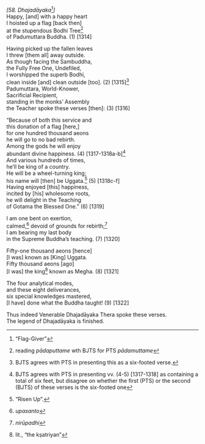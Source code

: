 *\[58. Dhajadāyaka*[^1]*\]*  
Happy, \[and\] with a happy heart  
I hoisted up a flag \[back then\]  
at the stupendous Bodhi Tree[^2]  
of Padumuttara Buddha. (1) \[1314\]

Having picked up the fallen leaves  
I threw \[them all\] away outside.  
As though facing the Sambuddha,  
the Fully Free One, Undefiled,  
I worshipped the superb Bodhi,  
clean inside \[and\] clean outside \[too\]. (2) \[1315\][^3]  
Padumuttara, World-Knower,  
Sacrificial Recipient,  
standing in the monks’ Assembly  
the Teacher spoke these verses \[then\]: (3) \[1316\]

“Because of both this service and  
this donation of a flag \[here,\]  
for one hundred thousand aeons  
he will go to no bad rebirth.  
Among the gods he will enjoy  
abundant divine happiness. (4) \[1317-1318a-b\][^4]  
And various hundreds of times,  
he’ll be king of a country.  
He will be a wheel-turning king;  
his name will \[then\] be Uggata.[^5] (5) \[1318c-f\]  
Having enjoyed \[this\] happiness,  
incited by \[his\] wholesome roots,  
he will delight in the Teaching  
of Gotama the Blessed One.” (6) \[1319\]

I am one bent on exertion,  
calmed,[^6] devoid of grounds for rebirth;[^7]  
I am bearing my last body  
in the Supreme Buddha’s teaching. (7) \[1320\]

Fifty-one thousand aeons \[hence\]  
\[I was\] known as \[King\] Uggata.  
Fifty thousand aeons \[ago\]  
\[I was\] the king[^8] known as Megha. (8) \[1321\]

The four analytical modes,  
and these eight deliverances,  
six special knowledges mastered,  
\[I have\] done what the Buddha taught! (9) \[1322\]

Thus indeed Venerable Dhajadāyaka Thera spoke these verses.  
The legend of Dhajadāyaka is finished.

[^1]: “Flag-Giver”

[^2]: reading *pādaputtame* wth BJTS for PTS *pādamuttame*

[^3]: BJTS agrees with PTS in presenting this as a six-footed verse.

[^4]: BJTS agrees with PTS in presenting vv. (4-5) \[1317-1318\] as containing a total of six feet, but disagree on whether the first (PTS) or the second (BJTS) of these verses is the six-footed one

[^5]: “Risen Up”.

[^6]: *upasanto*

[^7]: *nirūpadhi*

[^8]: lit., “the kṣatriyan”
